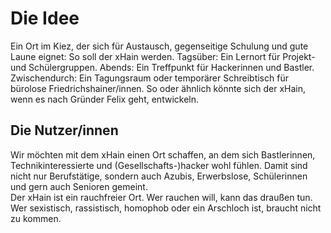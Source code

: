 # Die Idee
Ein Ort im Kiez, der sich für Austausch, gegenseitige Schulung und gute Laune eignet: So soll der xHain werden. 
Tagsüber: Ein Lernort für Projekt- und Schülergruppen. Abends: Ein Treffpunkt für Hackerinnen und Bastler. Zwischendurch: Ein Tagungsraum oder temporärer Schreibtisch für bürolose Friedrichshainer/innen. So oder ähnlich könnte sich der xHain, wenn es nach Gründer Felix geht, entwickeln.

## Die Nutzer/innen
Wir möchten mit dem xHain einen Ort schaffen, an dem sich Bastlerinnen, Technikinteressierte und (Gesellschafts-)hacker wohl fühlen. Damit sind nicht nur Berufstätige, sondern auch Azubis, Erwerbslose, Schülerinnen und gern auch Senioren gemeint. <br>
Der xHain ist ein rauchfreier Ort. Wer rauchen will, kann das draußen tun.
Wer sexistisch, rassistisch, homophob oder ein Arschloch ist, braucht nicht zu kommen.